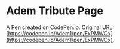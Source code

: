 # Adem Tribute Page

A Pen created on CodePen.io. Original URL: [https://codepen.io/Adem1/pen/ExPMWOx](https://codepen.io/Adem1/pen/ExPMWOx).



